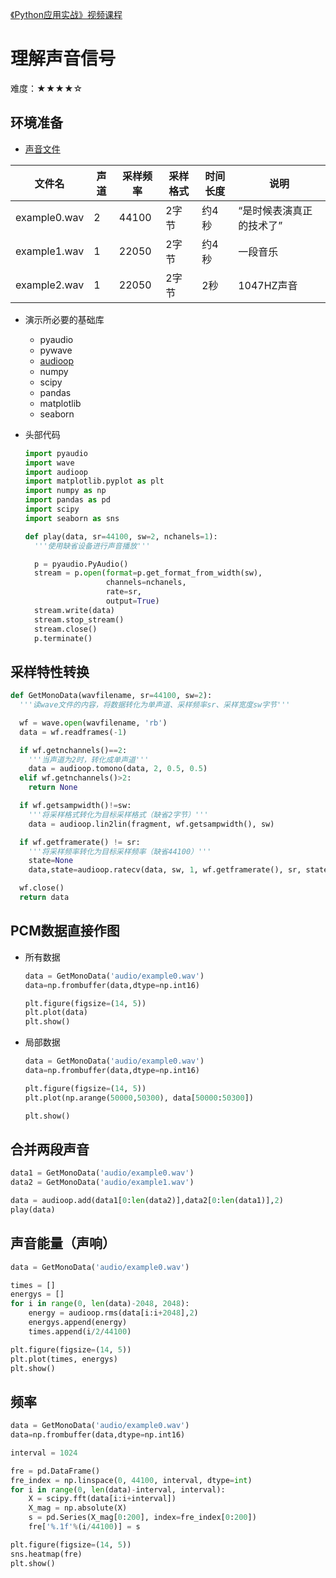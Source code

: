 [《Python应用实战》视频课程](https://study.163.com/course/courseMain.htm?courseId=1209533804&share=2&shareId=400000000624093)

# 理解声音信号

难度：★★★★☆

## 环境准备

- [声音文件](programs/audio/)

|文件名|声道|采样频率|采样格式|时间长度|说明|
|---------|---------|---------|---------|---------|---------|
|example0.wav|2|44100|2字节|约4秒|“是时候表演真正的技术了”|
|example1.wav|1|22050|2字节|约4秒|一段音乐|
|example2.wav|1|22050|2字节|2秒|1047HZ声音|

- 演示所必要的基础库
  + pyaudio
  + pywave
  + [audioop](https://docs.python.org/3/library/audioop.html)
  + numpy
  + scipy
  + pandas
  + matplotlib
  + seaborn

- 头部代码
  ```python
  import pyaudio
  import wave
  import audioop
  import matplotlib.pyplot as plt
  import numpy as np
  import pandas as pd
  import scipy
  import seaborn as sns

  def play(data, sr=44100, sw=2, nchanels=1):
    '''使用缺省设备进行声音播放'''

    p = pyaudio.PyAudio()
    stream = p.open(format=p.get_format_from_width(sw),
                    channels=nchanels,
                    rate=sr,
                    output=True)
    stream.write(data)
    stream.stop_stream()
    stream.close()
    p.terminate()
  ```

## 采样特性转换

  ```python
  def GetMonoData(wavfilename, sr=44100, sw=2):
    '''读wave文件的内容，将数据转化为单声道、采样频率sr、采样宽度sw字节'''

    wf = wave.open(wavfilename, 'rb')
    data = wf.readframes(-1)

    if wf.getnchannels()==2:
      '''当声道为2时，转化成单声道'''
      data = audioop.tomono(data, 2, 0.5, 0.5)
    elif wf.getnchannels()>2:
      return None

    if wf.getsampwidth()!=sw:
      '''将采样格式转化为目标采样格式（缺省2字节）'''
      data = audioop.lin2lin(fragment, wf.getsampwidth(), sw)

    if wf.getframerate() != sr:
      '''将采样频率转化为目标采样频率（缺省44100）'''
      state=None
      data,state=audioop.ratecv(data, sw, 1, wf.getframerate(), sr, state)

    wf.close()
    return data
  ```
  
## PCM数据直接作图

- 所有数据
  ```python
  data = GetMonoData('audio/example0.wav')
  data=np.frombuffer(data,dtype=np.int16)

  plt.figure(figsize=(14, 5))
  plt.plot(data)
  plt.show()
  ```

- 局部数据
  ```python
  data = GetMonoData('audio/example0.wav')
  data=np.frombuffer(data,dtype=np.int16)

  plt.figure(figsize=(14, 5))
  plt.plot(np.arange(50000,50300), data[50000:50300])

  plt.show()
  ```

## 合并两段声音
  ```python
  data1 = GetMonoData('audio/example0.wav')
  data2 = GetMonoData('audio/example1.wav')

  data = audioop.add(data1[0:len(data2)],data2[0:len(data1)],2)
  play(data)
  ```

## 声音能量（声响）
  ```python
  data = GetMonoData('audio/example0.wav')

  times = []
  energys = []
  for i in range(0, len(data)-2048, 2048):
      energy = audioop.rms(data[i:i+2048],2)
      energys.append(energy)
      times.append(i/2/44100)

  plt.figure(figsize=(14, 5))
  plt.plot(times, energys)
  plt.show()
  ```

## 频率

```python
data = GetMonoData('audio/example0.wav')
data=np.frombuffer(data,dtype=np.int16)

interval = 1024

fre = pd.DataFrame()
fre_index = np.linspace(0, 44100, interval, dtype=int)
for i in range(0, len(data)-interval, interval):
    X = scipy.fft(data[i:i+interval])
    X_mag = np.absolute(X)
    s = pd.Series(X_mag[0:200], index=fre_index[0:200])
    fre['%.1f'%(i/44100)] = s

plt.figure(figsize=(14, 5))
sns.heatmap(fre)
plt.show()
```
